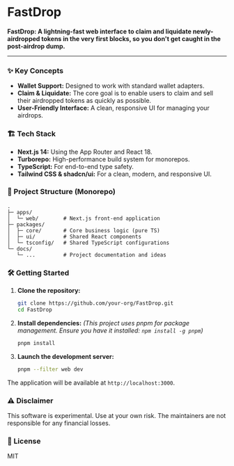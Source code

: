# FastDrop

**FastDrop: A lightning-fast web interface to claim and liquidate newly-airdropped tokens in the very first blocks, so you don't get caught in the post-airdrop dump.**

---

### ✨ Key Concepts

- **Wallet Support:** Designed to work with standard wallet adapters.
- **Claim & Liquidate:** The core goal is to enable users to claim and sell their airdropped tokens as quickly as possible.
- **User-Friendly Interface:** A clean, responsive UI for managing your airdrops.

### 🏗️ Tech Stack

- **Next.js 14:** Using the App Router and React 18.
- **Turborepo:** High-performance build system for monorepos.
- **TypeScript:** For end-to-end type safety.
- **Tailwind CSS & shadcn/ui:** For a clean, modern, and responsive UI.

### 📂 Project Structure (Monorepo)

```
.
├─ apps/
│  └─ web/        # Next.js front-end application
├─ packages/
│  ├─ core/       # Core business logic (pure TS)
│  ├─ ui/         # Shared React components
│  └─ tsconfig/   # Shared TypeScript configurations
└─ docs/
   └─ ...         # Project documentation and ideas
```

### 🛠️ Getting Started

1.  **Clone the repository:**
    ```bash
    git clone https://github.com/your-org/FastDrop.git
    cd FastDrop
    ```

2.  **Install dependencies:**
    *(This project uses pnpm for package management. Ensure you have it installed: `npm install -g pnpm`)*
    ```bash
    pnpm install
    ```

3.  **Launch the development server:**
    ```bash
    pnpm --filter web dev
    ```

The application will be available at `http://localhost:3000`.

### ⚠️ Disclaimer

This software is experimental. Use at your own risk. The maintainers are not responsible for any financial losses.

### 📜 License

MIT